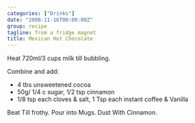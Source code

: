 ```yaml
---
categories: ["Drinks"]
date: "2008-11-16T00:00:00Z"
group: recipe
tagline: from a fridge magnet
title: Mexican Hot Chocolate
---
```


Heat 720ml/3 cups milk till bubbling.

Combine and add:

- 4 tbs unsweetened cocoa
- 50g/ 1/4 c sugar, 1/2 tsp cinnamon
- 1/8 tsp each cloves & salt, 1 Tsp each instant coffee & Vanilla

Beat Till frothy.
Pour into Mugs.
Dust With Cinnamon.